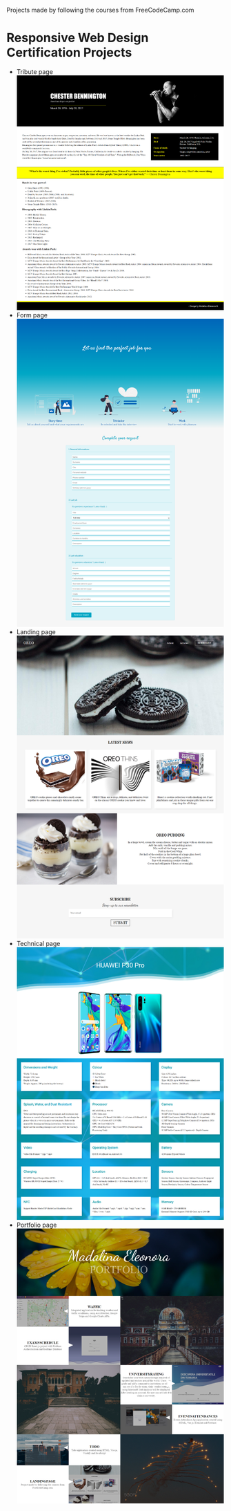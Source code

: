 Projects made by following the courses from FreeCodeCamp.com
# Responsive Web Design Certification Projects
 
* Tribute page<br>
    ![''](./Responsive-Web-Design-Certification/tribute-project/tribute-design.png)
* Form page<br>
    ![''](./Responsive-Web-Design-Certification/form-project/form-design.png)
* Landing page<br>
    ![''](./Responsive-Web-Design-Certification/landing-project/landing-design.png)
* Technical page<br>
    ![''](./Responsive-Web-Design-Certification/technical-project/technical-design.png)
* Portfolio page<br>
    ![''](./Responsive-Web-Design-Certification/portfolio-project/portfolio-design.png)